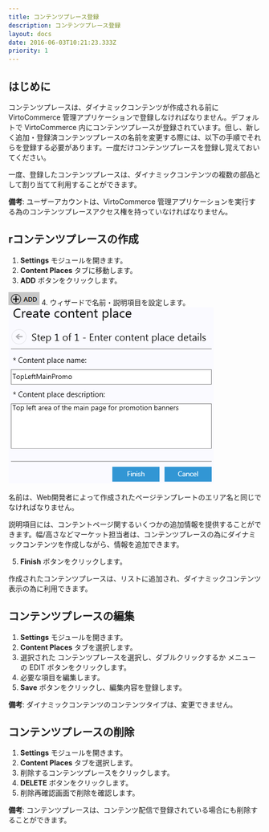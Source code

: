 ```yaml
---
title: コンテンツプレース登録
description: コンテンツプレース登録
layout: docs
date: 2016-06-03T10:21:23.333Z
priority: 1
---
```

## はじめに

コンテンツプレースは、ダイナミックコンテンツが作成される前に VirtoCommerce 管理アプリケーションで登録しなければなりません。デフォルトで VirtoCommerce 内にコンテンツプレースが登録されています。但し、新しく追加・登録済コンテンツプレースの名前を変更する際には、以下の手順でそれらを登録する必要があります。一度だけコンテンツプレースを登録し覚えておいてください。

一度、登録したコンテンツプレースは、ダイナミックコンテンツの複数の部品として割り当てて利用することができます。

**備考**: ユーザーアカウントは、VirtoCommerce 管理アプリケーションを実行する為のコンテンツプレースアクセス権を持っていなければなりません。

## rコンテンツプレースの作成

1. **Settings** モジュールを開きます。
2. **Content Places** タブに移動します。
3. **ADD** ボタンをクリックします。
  <img src="../../../../assets/images/docs/image2013-5-29 17_38_44.png" />
4. ウィザードで名前・説明項目を設定します。
  <img src="../../../../assets/images/docs/image2013-5-30 16_20_35.png" />

名前は、Web開発者によって作成されたページテンプレートのエリア名と同じでなければなりません。

説明項目には、コンテントページ関するいくつかの追加情報を提供することができます。幅/高さなどマーケット担当者は、コンテンツプレースの為にダイナミックコンテンツを作成しながら、情報を追加できます。

5. **Finish** ボタンをクリックします。

作成されたコンテンツプレースは、リストに追加され、ダイナミックコンテンツ表示の為に利用できます。

## コンテンツプレースの編集

1. **Settings** モジュールを開きます。
2. **Content Places** タブを選択します。
3. 選択された コンテンツプレースを選択し、ダブルクリックするか メニューの EDIT ボタンをクリックします。
4. 必要な項目を編集します。
5. **Save** ボタンをクリックし、編集内容を登録します。

**備考**: ダイナミックコンテンツのコンテンツタイプは、変更できません。

## コンテンツプレースの削除

1. **Settings** モジュールを開きます。
2. **Content Places** タブを選択します。
3. 削除するコンテンツプレースをクリックします。
4. **DELETE** ボタンをクリックします。
5. 削除再確認画面で削除を確認します。

**備考**: コンテンツプレースは、コンテンツ配信で登録されている場合にも削除することができます。
